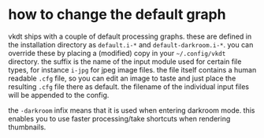 # how to change the default graph

vkdt ships with a couple of default processing graphs. these are defined in the
installation directory as `default.i-*` and `default-darkroom.i-*`. you can
override these by placing a (modified) copy in your `~/.config/vkdt` directory.
the suffix is the name of the input module used for certain file types, for
instance `i-jpg` for jpeg image files. the file itself contains a human
readable `.cfg` file, so you can edit an image to taste and just place the
resulting `.cfg` file there as default.
the filename of the individual input files will be appended to the config.

the `-darkroom` infix means that it is used when entering darkroom mode. this enables
you to use faster processing/take shortcuts when rendering thumbnails.
